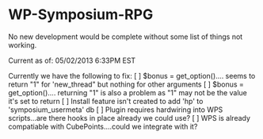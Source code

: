 WP-Symposium-RPG
================

No new development would be complete without some list of things not working.

Current as of: 05/02/2013 6:33PM EST

Currently we have the following to fix:
[ ] $bonus = get_option().... seems to return "1" for 'new_thread" but nothing for other arguments
[ ] $bonus = get_option().... returning "1" is also a problem as "1" may not be the value it's set to return
[ ] Install feature isn't created to add 'hp' to 'symposium_usermeta' db
[ ] Plugin requires hardwiring into WPS scripts...are there hooks in place already we could use?
[ ] WPS is already compatiable with CubePoints....could we integrate with it?

